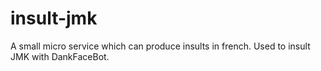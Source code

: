 # insult-jmk
A small micro service which can produce insults in french. Used to insult JMK with DankFaceBot.
